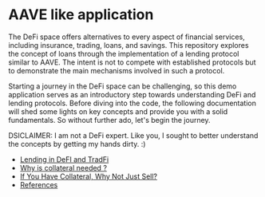 # AAVE like application

The DeFi space offers alternatives to every aspect of financial services, including insurance, trading, loans, and savings. 
This repository explores the concept of loans through the implementation of a lending protocol similar to AAVE. The intent 
is not to compete with established protocols but to demonstrate the main mechanisms involved in such a protocol. 

Starting a journey in the DeFi space can be challenging, so this demo application serves as an introductory step towards 
understanding DeFi and lending protocols. Before diving into the code, the following documentation will shed some lights 
on key concepts and provide you with a solid fundamentals. So without further ado, let's begin the journey.

DSICLAIMER: I am not a DeFi expert. Like you, I sought to better understand the concepts by getting my hands dirty. :)

* [Lending in DeFI and TradFi](docs/lending-in-defi-and-tradfi.md)
* [Why is collateral needed ?](docs/why-is-collateral-needed.md)
* [If You Have Collateral, Why Not Just Sell?](docs/if-you-have-collateral-why-not-just-sell.md)
* [References](docs/references.md)


